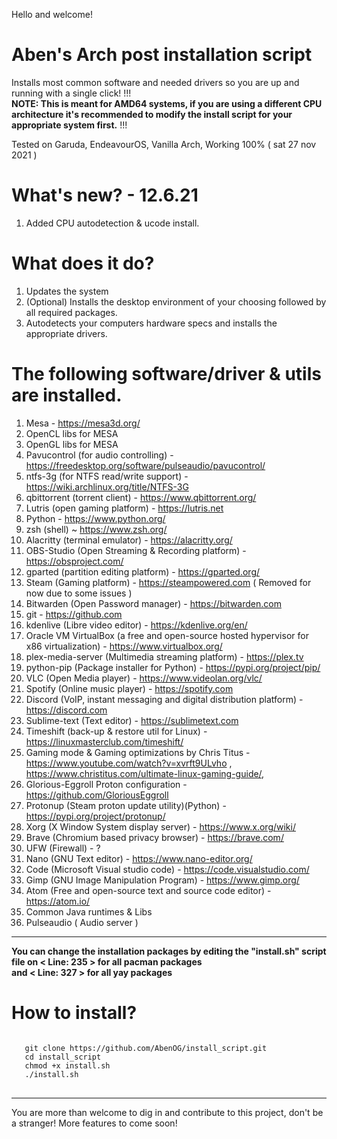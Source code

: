 Hello and welcome!

# Aben's Arch post installation script
Installs most common software and needed drivers so you are up and running with a single click!
!!!
<br><b>NOTE: This is meant for AMD64 systems, if you are using a different CPU architecture it's recommended to modify the install script for your appropriate system first.</b>
!!!

Tested on Garuda, EndeavourOS, Vanilla Arch, Working 100% ( sat 27 nov 2021 )

# What's new? - 12.6.21
1. Added CPU autodetection & ucode install.


# What does it do? 

1. Updates the system
2. (Optional) Installs the desktop environment of your choosing followed by all required packages.
3. Autodetects your computers hardware specs and installs the appropriate drivers.
# The following software/driver & utils are installed.
   1. Mesa - https://mesa3d.org/
   2. OpenCL libs for MESA
   3. OpenGL libs for MESA
   4. Pavucontrol (for audio controlling) - https://freedesktop.org/software/pulseaudio/pavucontrol/
   5. ntfs-3g (for NTFS read/write support) - https://wiki.archlinux.org/title/NTFS-3G
   6. qbittorrent (torrent client) - https://www.qbittorrent.org/
   7. Lutris (open gaming platform) - https://lutris.net
   8. Python - https://www.python.org/
   9. zsh (shell) ~ https://www.zsh.org/
   10. Alacritty (terminal emulator) - https://alacritty.org/
   11. OBS-Studio (Open Streaming & Recording platform) - https://obsproject.com/
   12. gparted (partition editing platform) - https://gparted.org/
   13. Steam (Gaming platform) - https://steampowered.com ( Removed for now due to some issues )
   14. Bitwarden (Open Password manager) - https://bitwarden.com
   15. git - https://github.com
   16. kdenlive (Libre video editor) - https://kdenlive.org/en/
   17. Oracle VM VirtualBox (a free and open-source hosted hypervisor for x86 virtualization) - https://www.virtualbox.org/
   18. plex-media-server (Multimedia streaming platform) - https://plex.tv
   19. python-pip (Package installer for Python) - https://pypi.org/project/pip/
   20. VLC (Open Media player) - https://www.videolan.org/vlc/
   21. Spotify (Online music player) - https://spotify.com
   22. Discord (VoIP, instant messaging and digital distribution platform) - https://discord.com
   23. Sublime-text (Text editor) - https://sublimetext.com
   24. Timeshift (back-up & restore util for Linux) - https://linuxmasterclub.com/timeshift/
   25. Gaming mode & Gaming optimizations by Chris Titus - https://www.youtube.com/watch?v=xvrft9ULvho , https://www.christitus.com/ultimate-linux-gaming-guide/,
   26. Glorious-Eggroll Proton configuration - https://github.com/GloriousEggroll
   27. Protonup (Steam proton update utility)(Python) - https://pypi.org/project/protonup/
   28. Xorg (X Window System display server) - https://www.x.org/wiki/
   29. Brave (Chromium based privacy browser) - https://brave.com/
   30. UFW (Firewall) - ?
   31. Nano (GNU Text editor) - https://www.nano-editor.org/
   32. Code (Microsoft Visual studio code) - https://code.visualstudio.com/
   33. Gimp (GNU Image Manipulation Program) - https://www.gimp.org/
   34. Atom (Free and open-source text and source code editor) - https://atom.io/
   35. Common Java runtimes & Libs
   36. Pulseaudio ( Audio server )
------------------------------------------------------------------------------------------------------------------------------
**You can change the installation packages by editing the "install.sh" script file on < Line: 235 > for all pacman packages 
<br>and < Line: 327 > for all yay packages**

# How to install?
<pre>
<code>
   git clone https://github.com/AbenOG/install_script.git
   cd install_script
   chmod +x install.sh
   ./install.sh
</code>
</pre>

------------------------------------------------------------------------------------------------------------------------------

You are more than welcome to dig in and contribute to this project, don't be a stranger! 
More features to come soon!
